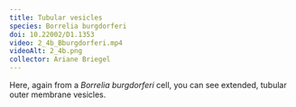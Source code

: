 ```yaml
---
title: Tubular vesicles
species: Borrelia burgdorferi 
doi: 10.22002/D1.1353
video: 2_4b_Bburgdorferi.mp4
videoAlt: 2_4b.png
collector: Ariane Briegel
---
```


Here, again from a *Borrelia burgdorferi* cell, you can see extended, tubular outer membrane vesicles.


